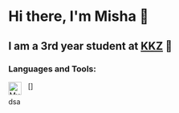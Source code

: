 # Hi there, I'm Misha 👋 

## I am a 3rd year student at [KKZ] 🏫

### Languages and Tools:
[<img align="left" alt="MySQL" width="26px" src="https://cdn.jsdelivr.net/gh/devicons/devicon/icons/mysql/mysql-original.svg" style="padding-right:10px;">]

dsa
<br />
<br />

[KKZ]: https://kkz.net.ua/